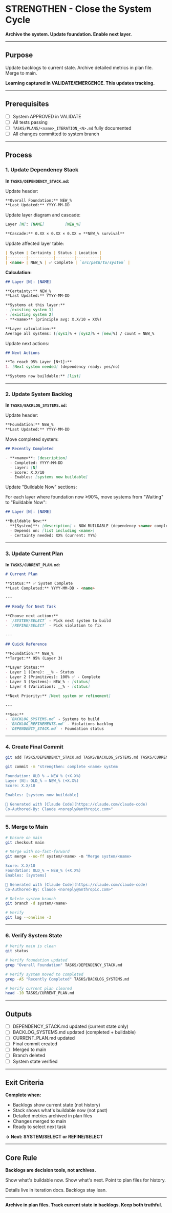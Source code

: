 # STRENGTHEN - Close the System Cycle

**Archive the system. Update foundation. Enable next layer.**

---

## Purpose

Update backlogs to current state. Archive detailed metrics in plan file. Merge to main.

**Learning captured in VALIDATE/EMERGENCE. This updates tracking.**

---

## Prerequisites

- [ ] System APPROVED in VALIDATE
- [ ] All tests passing
- [ ] `TASKS/PLANS/<name>_ITERATION_<N>.md` fully documented
- [ ] All changes committed to system branch

---

## Process

### 1. Update Dependency Stack

**In `TASKS/DEPENDENCY_STACK.md`:**

Update header:
```markdown
**Overall Foundation:** NEW_%
**Last Updated:** YYYY-MM-DD
```

Update layer diagram and cascade:
```markdown
Layer [N]: [NAME]         [NEW_%]

**Cascade:** 0.XX × 0.XX × 0.XX = **NEW_% survival**
```

Update affected layer table:
```markdown
| System | Certainty | Status | Location |
|--------|-----------|--------|----------|
| <name> | NEW_% | ✅ Complete | `src/path/to/system` |
```

**Calculation:**
```markdown
## Layer [N]: [NAME]

**Certainty:** NEW_%
**Last Updated:** YYYY-MM-DD

**Systems at this layer:**
- [existing system 1]
- [existing system 2]
- **<name>** (principle avg: X.X/10 = XX%)

**Layer calculation:**
Average all systems: ([sys1]% + [sys2]% + [new]%) / count = NEW_%
```

Update next actions:
```markdown
## Next Actions

**To reach 95% Layer [N+1]:**
1. [Next system needed] (dependency ready: yes/no)

**Systems now buildable:** [list]
```

---

### 2. Update System Backlog

**In `TASKS/BACKLOG_SYSTEMS.md`:**

Update header:
```markdown
**Foundation:** NEW_%
**Last Updated:** YYYY-MM-DD
```

Move completed system:
```markdown
## Recently Completed

- **<name>**: [description]
  - Completed: YYYY-MM-DD
  - Layer: [N]
  - Score: X.X/10
  - Enables: [systems now buildable]
```

Update "Buildable Now" sections:

For each layer where foundation now ≥90%, move systems from "Waiting" to "Buildable Now":
```markdown
## Layer [N]: [NAME]

**Buildable Now:**
- **[System]**: [description] ← NOW BUILDABLE (dependency <name> complete)
  - Depends on: [list including <name>]
  - Certainty needed: XX% (current: YY%)
```

---

### 3. Update Current Plan

**In `TASKS/CURRENT_PLAN.md`:**

```markdown
# Current Plan

**Status:** ✅ System Complete
**Last Completed:** YYYY-MM-DD - <name>

---

## Ready for Next Task

**Choose next action:**
- `/SYSTEM/SELECT` - Pick next system to build
- `/REFINE/SELECT` - Pick violation to fix

---

## Quick Reference

**Foundation:** NEW_%
**Target:** 95% (Layer 3)

**Layer Status:**
- Layer 1 (Core): __% - Status
- Layer 2 (Primitives): 100% ✅ - Complete
- Layer 3 (Systems): NEW_% - [status]
- Layer 4 (Variation): __% - [status]

**Next Priority:** [Next system or refinement]

---

**See:**
- `BACKLOG_SYSTEMS.md` - Systems to build
- `BACKLOG_REFINEMENTS.md` - Violations backlog
- `DEPENDENCY_STACK.md` - Foundation status
```

---

### 4. Create Final Commit

```bash
git add TASKS/DEPENDENCY_STACK.md TASKS/BACKLOG_SYSTEMS.md TASKS/CURRENT_PLAN.md TASKS/PLANS/<name>_SYSTEM.md TASKS/PLANS/<name>_ITERATION_*.md

git commit -m "strengthen: complete <name> system

Foundation: OLD_% → NEW_% (+X.X%)
Layer [N]: OLD_% → NEW_% (+X.X%)
Score: X.X/10

Enables: [systems now buildable]

🤖 Generated with [Claude Code](https://claude.com/claude-code)
Co-Authored-By: Claude <noreply@anthropic.com>"
```

---

### 5. Merge to Main

```bash
# Ensure on main
git checkout main

# Merge with no-fast-forward
git merge --no-ff system/<name> -m "Merge system/<name>

Score: X.X/10
Foundation: OLD_% → NEW_% (+X.X%)
Enables: [systems]

🤖 Generated with [Claude Code](https://claude.com/claude-code)
Co-Authored-By: Claude <noreply@anthropic.com>"

# Delete system branch
git branch -d system/<name>

# Verify
git log --oneline -3
```

---

### 6. Verify System State

```bash
# Verify main is clean
git status

# Verify foundation updated
grep "Overall Foundation" TASKS/DEPENDENCY_STACK.md

# Verify system moved to completed
grep -A5 "Recently Completed" TASKS/BACKLOG_SYSTEMS.md

# Verify current plan cleared
head -10 TASKS/CURRENT_PLAN.md
```

---

## Outputs

- [ ] DEPENDENCY_STACK.md updated (current state only)
- [ ] BACKLOG_SYSTEMS.md updated (completed + buildable)
- [ ] CURRENT_PLAN.md updated
- [ ] Final commit created
- [ ] Merged to main
- [ ] Branch deleted
- [ ] System state verified

---

## Exit Criteria

**Complete when:**
- Backlogs show current state (not history)
- Stack shows what's buildable now (not past)
- Detailed metrics archived in plan files
- Changes merged to main
- Ready to select next task

**→ Next: SYSTEM/SELECT or REFINE/SELECT**

---

## Core Rule

**Backlogs are decision tools, not archives.**

Show what's buildable now. Show what's next. Point to plan files for history.

Details live in iteration docs. Backlogs stay lean.

---

**Archive in plan files. Track current state in backlogs. Keep both truthful.**
